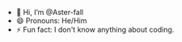 - 👋 Hi, I’m @Aster-fall
- 😄 Pronouns: He/Him
- ⚡ Fun fact: I don't know anything about coding.

<!---
Aster-fall/Aster-fall is a ✨ special ✨ repository because its `README.md` (this file) appears on your GitHub profile.
You can click the Preview link to take a look at your changes.
--->
